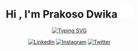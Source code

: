 <h1 align="center">Hi , I'm Prakoso Dwika <img src="https://github.com/Kathryn-Jie/Kathryn-Jie/blob/main/wave.gif" width="35"></h1>
<p align="center">
  <a href="https://git.io/typing-svg"><img src="https://readme-typing-svg.herokuapp.com?font=Fira+Code&pause=1000&color=C9D1D9&center=true&width=435&lines=I'm+a+student+in+Bali.;Welcome+to+my+GitHub+page." alt="Typing SVG" /></a>
</p>

<div align="center">
   <a href="www.linkedin.com/in/prakoso-dwika" target="_blank"><img src="https://img.shields.io/badge/LinkedIn-%230077B5.svg?&style=flat-square&logo=linkedin&logoColor=white" alt="LinkedIn"></a>
  <a href="https://www.instagram.com/prakosodwika" target="_blank"><img src="https://img.shields.io/badge/Instagram-%23E4405F.svg?&style=flat-square&logo=instagram&logoColor=white" alt="Instagram"></a>
  <a href="https://twitter.com/prakosodwikaa" target="_blank"><img src="https://img.shields.io/badge/Twitter-%231DA1F2.svg?&style=flat-square&logo=twitter&logoColor=white" alt="Twitter"></a>
</div>
